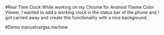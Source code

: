 #Real Time Clock
While working on my Chrome for Android Theme Color Viewer, I wanted to add a working clock in the status bar of the phone and I got carried away and create this functionality with a nice background.

#Demo
manuelvargas.me/time